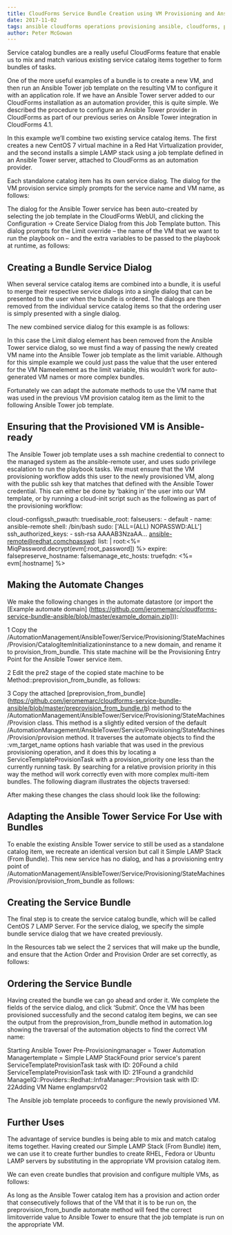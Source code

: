 ```yaml
---
title: CloudForms Service Bundle Creation using VM Provisioning and Ansible Tower Automation Job 
date: 2017-11-02
tags: ansible cloudforms operations provisioning ansible, cloudforms, provisioning, Services 
author: Peter McGowan
---
```


Service catalog bundles are a really useful CloudForms feature that enable us to mix and match various existing service catalog items together to form bundles of tasks.
  
One of the more useful examples of a bundle is to create a new VM, and then run an Ansible Tower job template on the resulting VM to configure it with an application role. If we have an Ansible Tower server added to our CloudForms installation as an automation provider, this is quite simple. We described the procedure to configure an Ansible Tower provider in CloudForms as part of our previous series on Ansible Tower integration in CloudForms 4.1.
  
In this example we’ll combine two existing service catalog items. The first creates a new CentOS 7 virtual machine in a Red Hat Virtualization provider, and the second installs a simple LAMP stack using a job template defined in an Ansible Tower server, attached to CloudForms as an automation provider.
  
Each standalone catalog item has its own service dialog. The dialog for the VM provision service simply prompts for the service name and VM name, as follows:

The dialog for the Ansible Tower service has been auto-created by selecting the job template in the CloudForms WebUI, and clicking the Configuration -> Create Service Dialog from this Job Template button. This dialog prompts for the Limit override – the name of the VM that we want to run the playbook on – and the extra variables to be passed to the playbook at runtime, as follows:

## Creating a Bundle Service Dialog ##

When several service catalog items are combined into a bundle, it is useful to merge their respective service dialogs into a single dialog that can be presented to the user when the bundle is ordered. The dialogs are then removed from the individual service catalog items so that the ordering user is simply presented with a single dialog.
  
The new combined service dialog for this example is as follows:

In this case the Limit dialog element has been removed from the Ansible Tower service dialog, so we must find a way of passing the newly created VM name into the Ansible Tower job template as the limit variable. Although for this simple example we could just pass the value that the user entered for the VM Nameelement as the limit variable, this wouldn’t work for auto-generated VM names or more complex bundles.
  
Fortunately we can adapt the automate methods to use the VM name that was used in the previous VM provision catalog item as the limit to the following Ansible Tower job template.
  
## Ensuring that the Provisioned VM is Ansible-ready ##

The Ansible Tower job template uses a ssh machine credential to connect to the managed system as the ansible-remote user, and uses sudo privilege escalation to run the playbook tasks. We must ensure that the VM provisioning workflow adds this user to the newly provisioned VM, along with the public ssh key that matches that defined with the Ansible Tower credential. This can either be done by ‘baking in’ the user into our VM template, or by running a cloud-init script such as the following as part of the provisioning workflow:
  
cloud-configssh_pwauth: truedisable_root: falseusers: - default - name: ansible-remote   shell: /bin/bash   sudo: ['ALL=(ALL) NOPASSWD:ALL']   ssh_authorized_keys:     - ssh-rsa AAAAB3NzaAA... ansible-remote@redhat.comchpasswd: list: |   root:<%= MiqPassword.decrypt(evm[:root_password]) %> expire: falsepreserve_hostname: falsemanage_etc_hosts: truefqdn: <%= evm[:hostname] %>

## Making the Automate Changes ##

We make the following changes in the automate datastore (or import the [Example automate domain] (<https://github.com/jeromemarc/cloudforms-service-bundle-ansible/blob/master/example_domain.zip]>)):
  
1 Copy the /AutomationManagement/AnsibleTower/Service/Provisioning/StateMachines/Provision/CatalogItemInitializationinstance to a new domain, and rename it to provision_from_bundle. This state machine will be the Provisioning Entry Point for the Ansible Tower service item.
  
2 Edit the pre2 stage of the copied state machine to be Method::preprovision_from_bundle, as follows:

3 Copy the attached [preprovision_from_bundle] (<https://github.com/jeromemarc/cloudforms-service-bundle-ansible/blob/master/preprovision_from_bundle.rb>) method to the /AutomationManagement/AnsibleTower/Service/Provisioning/StateMachines/Provision class. This method is a slightly edited version of the default /AutomationManagement/AnsibleTower/Service/Provisioning/StateMachines/Provision/provision method. It traverses the automate objects to find the :vm_target_name options hash variable that was used in the previous provisioning operation, and it does this by locating a ServiceTemplateProvisionTask with a provision_priority one less than the currently running task. By searching for a relative provision priority in this way the method will work correctly even with more complex multi-item bundles. The following diagram illustrates the objects traversed:

After making these changes the class should look like the following:

## Adapting the Ansible Tower Service For Use with Bundles ##

To enable the existing Ansible Tower service to still be used as a standalone catalog item, we recreate an identical version but call it Simple LAMP Stack (From Bundle). This new service has no dialog, and has a provisioning entry point of /AutomationManagement/AnsibleTower/Service/Provisioning/StateMachines/Provision/provision_from_bundle as follows:

## Creating the Service Bundle ##

The final step is to create the service catalog bundle, which will be called CentOS 7 LAMP Server. For the service dialog, we specify the simple bundle service dialog that we have created previously.
  
In the Resources tab we select the 2 services that will make up the bundle, and ensure that the Action Order and Provision Order are set correctly, as follows:

## Ordering the Service Bundle ##

Having created the bundle we can go ahead and order it. We complete the fields of the service dialog, and click ‘Submit’. Once the VM has been provisioned successfully and the second catalog item begins, we can see the output from the preprovision_from_bundle method in automation.log showing the traversal of the automation objects to find the correct VM name:
  
Starting Ansible Tower Pre-Provisioningmanager = Tower Automation Managertemplate = Simple LAMP StackFound prior service's parent ServiceTemplateProvisionTask task with ID: 20Found a child ServiceTemplateProvisionTask task with ID: 21Found a grandchild ManageIQ::Providers::Redhat::InfraManager::Provision task with ID: 22Adding VM Name englampsrv02
  
The Ansible job template proceeds to configure the newly provisioned VM.
  
## Further Uses ##

The advantage of service bundles is being able to mix and match catalog items together. Having created our Simple LAMP Stack (From Bundle) item, we can use it to create further bundles to create RHEL, Fedora or Ubuntu LAMP servers by substituting in the appropriate VM provision catalog item.
  
We can even create bundles that provision and configure multiple VMs, as follows:

As long as the Ansible Tower catalog item has a provision and action order that consecutively follows that of the VM that it is to be run on, the preprovision_from_bundle automate method will feed the correct limitoverride value to Ansible Tower to ensure that the job template is run on the appropriate VM.
